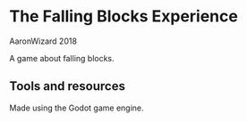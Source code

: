 # The Falling Blocks Experience

AaronWizard
2018

A game about falling blocks.

## Tools and resources

Made using the Godot game engine.